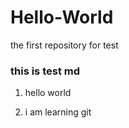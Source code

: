 # Hello-World
the first repository for test
### this is test md

1. hello world

2. i am learning git  

        

